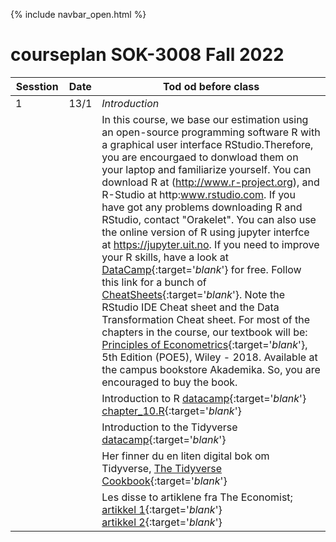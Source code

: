 {% include navbar_open.html %}

# courseplan SOK-3008 Fall 2022

| Sesstion <img width=80/>  | Date  |  Tod od before class <img width=200/>  |
|-----------------------|---------|-----------------------------------| 
| 1  | 13/1  |  *Introduction* | 
| | | In this course, we base our estimation using an open-source programming software R with a graphical user interface RStudio.Therefore, you are encourgaed to donwload them on your laptop and familiarize yourself. You can download R at (http://www.r-project.org), and R-Studio at http:www.rstudio.com. If you have got any problems downloading R and RStudio, contact "Orakelet". You can also use the online version of R using jupyter interfce at https://jupyter.uit.no. If you need to improve your R skills, have a look at [DataCamp](https://www.datacamp.com/courses/free-introduction-to-r){:target='_blank_'} for free. Follow this link for a bunch of [CheatSheets](https://www.rstudio.com/resources/cheatsheets/){:target='_blank_'}. Note the RStudio IDE Cheat sheet and the Data Transformation Cheat sheet. For most of the chapters in the course, our textbook will be: [Principles of Econometrics](http://principlesofeconometrics.com/poe5/poe5.html){:target='_blank_'}, 5th Edition (POE5), Wiley - 2018. Available at the campus bookstore Akademika. So, you are encouraged to buy the book. | 
| | | Introduction to R [datacamp](https://app.datacamp.com/learn/courses/free-introduction-to-r){:target='_blank_'} [chapter_10.R](https://github.com/uit-sok-3008-H22/uit-sok-3008-H22.github.io/blob/main/chapter_10.R){:target='_blank_'} |
| | | Introduction to the Tidyverse [datacamp](https://app.datacamp.com/learn/courses/introduction-to-the-tidyverse){:target='_blank_'} |
| | | Her finner du en liten digital bok om Tidyverse, [The Tidyverse Cookbook](https://rstudio-education.github.io/tidyverse-cookbook/){:target='_blank_'} |
| | | Les disse to artiklene fra The Economist; [artikkel 1](https://uit.instructure.com/files/1703066/download?download_frd=1){:target='_blank_'}<br />[artikkel 2](https://uit.instructure.com/files/1703065/download?download_frd=1){:target='_blank_'} |
